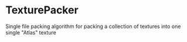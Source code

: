 # TexturePacker
Single file packing algorithm for packing a collection of textures into one single "Atlas" texture
